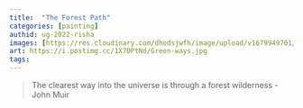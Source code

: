 ```yaml
---
title:  "The Forest Path"
categories: [painting]
authid: ug-2022-risha
images: [https://res.cloudinary.com/dhodsjwfh/image/upload/v1679949701/The_forest_path_ig2xxr.jpg]
art: https://i.postimg.cc/1X7DPtNd/Green-ways.jpg
tags: 
---
```


> The clearest way into the universe is through a forest wilderness - John Muir